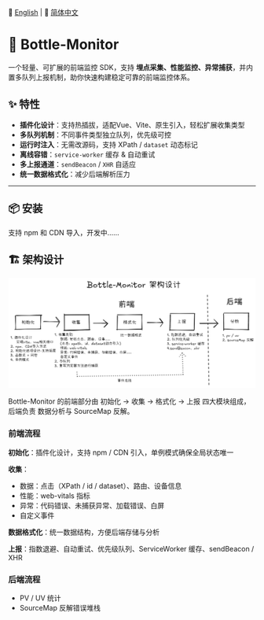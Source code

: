 📘 [English](README.md) | 📙 [简体中文](README-zh.md)

# 🍾 Bottle-Monitor

一个轻量、可扩展的前端监控 SDK，支持 **埋点采集、性能监控、异常捕获**，并内置多队列上报机制，助你快速构建稳定可靠的前端监控体系。

## ✨ 特性

- **插件化设计**：支持热插拔，适配Vue、Vite、原生引入，轻松扩展收集类型  
- **多队列机制**：不同事件类型独立队列，优先级可控  
- **运行时注入**：无需改源码，支持 XPath / `dataset` 动态标记  
- **离线容错**：`service-worker` 缓存 & 自动重试
- **多上报通道**：`sendBeacon` / `XHR` 自适应  
- **统一数据格式化**：减少后端解析压力

---

## 📦 安装

支持 npm 和 CDN 导入，开发中……

## 🏗 架构设计
![架构设计](./docs/architecture.png)

Bottle-Monitor 的前端部分由 初始化 → 收集 → 格式化 → 上报 四大模块组成，后端负责 数据分析与 SourceMap 反解。

### 前端流程
**初始化**：插件化设计，支持 npm / CDN 引入，单例模式确保全局状态唯一

**收集**：
- 数据：点击（XPath / id / dataset）、路由、设备信息
- 性能：web-vitals 指标
- 异常：代码错误、未捕获异常、加载错误、白屏
- 自定义事件

**数据格式化**：统一数据结构，方便后端存储与分析

**上报**：指数退避、自动重试、优先级队列、ServiceWorker 缓存、sendBeacon / XHR

### 后端流程
- PV / UV 统计
- SourceMap 反解错误堆栈
